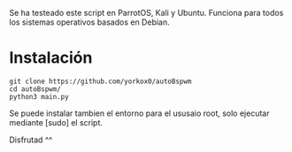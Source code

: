 Se ha testeado este script en ParrotOS, Kali y Ubuntu.
Funciona para todos los sistemas operativos basados en Debian.

# Instalación

```
git clone https://github.com/yorkox0/autoBspwm
cd autoBspwm/
python3 main.py
```

Se puede instalar tambien el entorno para el ususaio root, solo ejecutar mediante [sudo] el script. 

Disfrutad ^^
